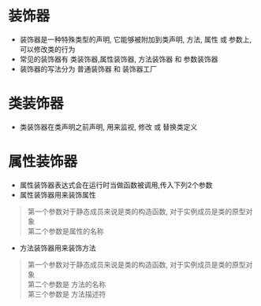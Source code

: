 # 装饰器
* 装饰器是一种特殊类型的声明, 它能够被附加到类声明, 方法, 属性 或 参数上, 可以修改类的行为  
* 常见的装饰器有 类装饰器,属性装饰器, 方法装饰器 和 参数装饰器  
* 装饰器的写法分为 普通装饰器 和 装饰器工厂   

# 类装饰器  
* 类装饰器在类声明之前声明, 用来监视, 修改 或 替换类定义  


# 属性装饰器  
* 属性装饰器表达式会在运行时当做函数被调用,传入下列2个参数  
* 属性装饰器用来装饰属性  
> 第一个参数对于静态成员来说是类的构造函数, 对于实例成员是类的原型对象  
> 第二个参数是属性的名称  
* 方法装饰器用来装饰方法  
> 第一个参数对于静态成员来说是类的构造函数, 对于实例成员是类的原型对象  
> 第二个参数是 方法的名称  
> 第三个参数是 方法描述符  